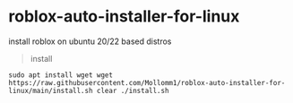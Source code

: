 # roblox-auto-installer-for-linux
install roblox on ubuntu 20/22 based distros

> install

`
sudo apt install wget
wget https://raw.githubusercontent.com/Mollomm1/roblox-auto-installer-for-linux/main/install.sh
clear
./install.sh
`
